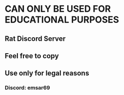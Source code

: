 # CAN ONLY BE USED FOR EDUCATIONAL PURPOSES

## Rat Discord Server


## Feel free to copy
## Use only for legal reasons

### Discord: emsar69